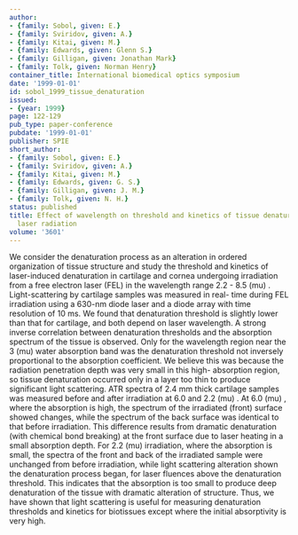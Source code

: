 ```yaml
---
author:
- {family: Sobol, given: E.}
- {family: Sviridov, given: A.}
- {family: Kitai, given: M.}
- {family: Edwards, given: Glenn S.}
- {family: Gilligan, given: Jonathan Mark}
- {family: Tolk, given: Norman Henry}
container_title: International biomedical optics symposium
date: '1999-01-01'
id: sobol_1999_tissue_denaturation
issued:
- {year: 1999}
page: 122-129
pub_type: paper-conference
pubdate: '1999-01-01'
publisher: SPIE
short_author:
- {family: Sobol, given: E.}
- {family: Sviridov, given: A.}
- {family: Kitai, given: M.}
- {family: Edwards, given: G. S.}
- {family: Gilligan, given: J. M.}
- {family: Tolk, given: N. H.}
status: published
title: Effect of wavelength on threshold and kinetics of tissue denaturation under
  laser radiation
volume: '3601'
---
```

We consider the denaturation process as an alteration in ordered organization of tissue structure and study the threshold and kinetics of laser-induced denaturation in cartilage and cornea undergoing irradiation from a free electron laser (FEL) in the wavelength range 2.2 - 8.5 (mu) . Light-scattering by cartilage samples was measured in real- time during FEL irradiation using a 630-nm diode laser and a diode array with time resolution of 10 ms. We found that denaturation threshold is slightly lower than that for cartilage, and both depend on laser wavelength. A strong inverse correlation between denaturation thresholds and the absorption spectrum of the tissue is observed. Only for the wavelength region near the 3 (mu) water absorption band was the denaturation threshold not inversely proportional to the absorption coefficient. We believe this was because the radiation penetration depth was very small in this high- absorption region, so tissue denaturation occurred only in a layer too thin to produce significant light scattering. ATR spectra of 2.4 mm thick cartilage samples was measured before and after irradiation at 6.0 and 2.2 (mu) . At 6.0 (mu) , where the absorption is high, the spectrum of the irradiated (front) surface showed changes, while the spectrum of the back surface was identical to that before irradiation. This difference results from dramatic denaturation (with chemical bond breaking) at the front surface due to laser heating in a small absorption depth. For 2.2 (mu) irradiation, where the absorption is small, the spectra of the front and back of the irradiated sample were unchanged from before irradiation, while light scattering alteration shown the denaturation process began, for laser fluences above the denaturation threshold. This indicates that the absorption is too small to produce deep denaturation of the tissue with dramatic alteration of structure. Thus, we have shown that light scattering is useful for measuring denaturation thresholds and kinetics for biotissues except where the initial absorptivity is very high.
